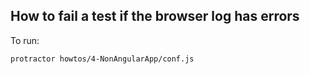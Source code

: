 How to fail a test if the browser log has errors
------------------------------------------------

To run:

`protractor howtos/4-NonAngularApp/conf.js`
